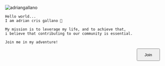 <p align="left"> <img src="https://komarev.com/ghpvc/?username=adriangallano&label=Profile%20views&color=0e75b6&style=flat" alt="adriangallano" /> </p>

```
Hello world...
I am adrian cris gallano 👋

My mission is to leverage my life, and to achieve that, 
i believe that contributing to our community is essential.
```
```
Join me in my adventure!
```
<a href="https://www.linkedin.com/in/aidgallano/">
<input type="submit" value="Join" style="float:right; height:40px; width: 75px;">
</a>
